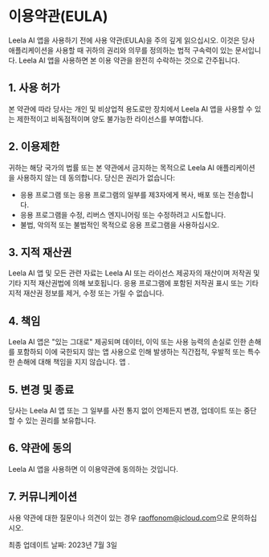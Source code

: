 # 이용약관(EULA)

Leela AI 앱을 사용하기 전에 사용 약관(EULA)을 주의 깊게 읽으십시오. 이것은 당사 애플리케이션을 사용할 때 귀하의 권리와 의무를 정의하는 법적 구속력이 있는 문서입니다. Leela AI 앱을 사용하면 본 이용 약관을 완전히 수락하는 것으로 간주됩니다.

## 1. 사용 허가

본 약관에 따라 당사는 개인 및 비상업적 용도로만 장치에서 Leela AI 앱을 사용할 수 있는 제한적이고 비독점적이며 양도 불가능한 라이선스를 부여합니다.

## 2. 이용제한

귀하는 해당 국가의 법률 또는 본 약관에서 금지하는 목적으로 Leela AI 애플리케이션을 사용하지 않는 데 동의합니다. 당신은 권리가 없습니다:

- 응용 프로그램 또는 응용 프로그램의 일부를 제3자에게 복사, 배포 또는 전송합니다.
- 응용 프로그램을 수정, 리버스 엔지니어링 또는 수정하려고 시도합니다.
- 불법, 악의적 또는 불법적인 목적으로 응용 프로그램을 사용하십시오.

## 3. 지적 재산권

Leela AI 앱 및 모든 관련 자료는 Leela AI 또는 라이선스 제공자의 재산이며 저작권 및 기타 지적 재산권법에 의해 보호됩니다. 응용 프로그램에 포함된 저작권 표시 또는 기타 지적 재산권 정보를 제거, 수정 또는 가릴 수 없습니다.

## 4. 책임

Leela AI 앱은 "있는 그대로" 제공되며 데이터, 이익 또는 사용 능력의 손실로 인한 손해를 포함하되 이에 국한되지 않는 앱 사용으로 인해 발생하는 직간접적, 우발적 또는 특수한 손해에 대해 책임을 지지 않습니다. 앱 .

## 5. 변경 및 종료

당사는 Leela AI 앱 또는 그 일부를 사전 통지 없이 언제든지 변경, 업데이트 또는 중단할 수 있는 권리를 보유합니다.

## 6. 약관에 동의

Leela AI 앱을 사용하면 이 이용약관에 동의하는 것입니다.

## 7. 커뮤니케이션

사용 약관에 대한 질문이나 의견이 있는 경우 [raoffonom@icloud.com](mailto:raoffonom@icloud.com)으로 문의하십시오.

최종 업데이트 날짜: 2023년 7월 3일
